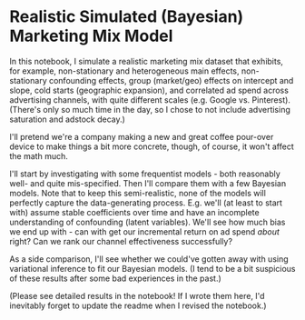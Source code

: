 # Realistic Simulated (Bayesian) Marketing Mix Model 

In this notebook, I simulate a realistic marketing mix dataset that exhibits, for example, non-stationary and heterogeneous main effects, non-stationary confounding effects, group (market/geo) effects on intercept and slope, cold starts (geographic expansion), and correlated ad spend across advertising channels, with quite different scales (e.g. Google vs. Pinterest). (There's only so much time in the day, so I chose to not include advertising saturation and adstock decay.)  

I'll pretend we're a company making a new and great coffee pour-over device to make things a bit more concrete, though, of course, it won't affect the math much.  

I'll start by investigating with some frequentist models - both reasonably well- and quite mis-specified. Then I'll compare them with a few Bayesian models. Note that to keep this semi-realistic, none of the models will perfectly capture the data-generating process. E.g. we'll (at least to start with) assume stable coefficients over time and have an incomplete understanding of confounding (latent variables). We'll see how much bias we end up with - can with get our incremental return on ad spend _about_ right? Can we rank our channel effectiveness successfully?  

As a side comparison, I'll see whether we could've gotten away with using variational inference to fit our Bayesian models. (I tend to be a bit suspicious of these results after some bad experiences in the past.)  

(Please see detailed results in the notebook! If I wrote them here, I'd inevitably forget to update the readme when I revised the notebook.)  
